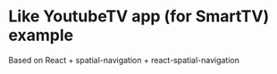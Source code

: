 # Like YoutubeTV app (for SmartTV) example

Based on React + spatial-navigation + react-spatial-navigation

